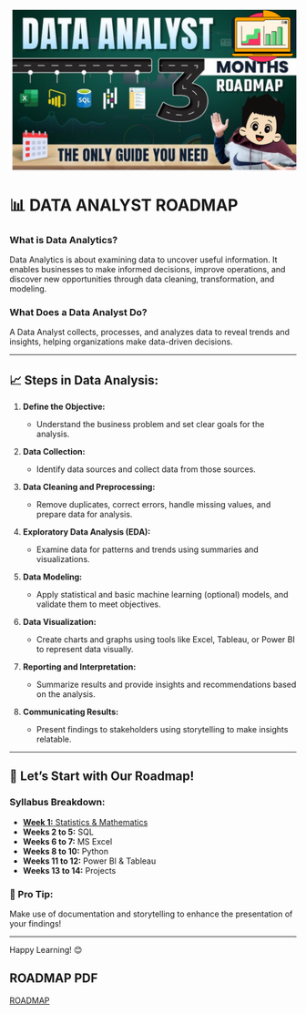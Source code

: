 ![App Screenshot](https://github.com/AkashRouth001/DATA-ANALYST-3-MONTH-ROADMAP/blob/c1da6ccd61eca5d0948bb49cc31945bb025a9eaf/image/Untitled%20design.png)

# 📊 DATA ANALYST ROADMAP

### What is Data Analytics?

Data Analytics is about examining data to uncover useful information. It enables businesses to make informed decisions, improve operations, and discover new opportunities through data cleaning, transformation, and modeling.

### What Does a Data Analyst Do?

A Data Analyst collects, processes, and analyzes data to reveal trends and insights, helping organizations make data-driven decisions.

---

## 📈 Steps in Data Analysis:

1. **Define the Objective:**
   - Understand the business problem and set clear goals for the analysis.

2. **Data Collection:**
   - Identify data sources and collect data from those sources.

3. **Data Cleaning and Preprocessing:**
   - Remove duplicates, correct errors, handle missing values, and prepare data for analysis.

4. **Exploratory Data Analysis (EDA):**
   - Examine data for patterns and trends using summaries and visualizations.

5. **Data Modeling:**
   - Apply statistical and basic machine learning (optional) models, and validate them to meet objectives.

6. **Data Visualization:**
   - Create charts and graphs using tools like Excel, Tableau, or Power BI to represent data visually.

7. **Reporting and Interpretation:**
   - Summarize results and provide insights and recommendations based on the analysis.

8. **Communicating Results:**
   - Present findings to stakeholders using storytelling to make insights relatable.

---

## 📅 Let’s Start with Our Roadmap!

### Syllabus Breakdown:
- [**Week 1:** Statistics & Mathematics](https://github.com/AkashRouth001/DATA-ANALYST-3-MONTH-ROADMAP/tree/c1da6ccd61eca5d0948bb49cc31945bb025a9eaf/week%201%20(Statistics%20%26%20Mathematics))
- **Weeks 2 to 5:** SQL
- **Weeks 6 to 7:** MS Excel
- **Weeks 8 to 10:** Python
- **Weeks 11 to 12:** Power BI & Tableau
- **Weeks 13 to 14:** Projects

### 🎯 Pro Tip:
Make use of documentation and storytelling to enhance the presentation of your findings!

---

Happy Learning! 😊



## ROADMAP PDF

[ROADMAP](https://github.com/AkashRouth001/DATA-ANALYST-3-MONTH-ROADMAP/blob/c1da6ccd61eca5d0948bb49cc31945bb025a9eaf/all%20pdf/DATA%20ANALYST%20ROADMAP%20By%20Shakra%20Shamim.pdf)

